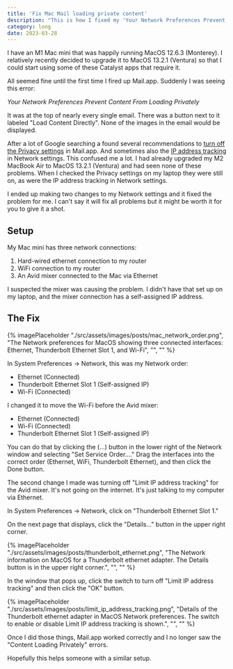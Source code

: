 ```yaml
---
title: 'Fix Mac Mail loading private content'
description: "This is how I fixed my 'Your Network Preferences Prevent Content From Loading Privately' error without disabling all of my privacy settings."
category: long
date: 2023-03-28
---
```


I have an M1 Mac mini that was happily running MacOS 12.6.3 (Monterey). I relatively recently decided to upgrade it to MacOS 13.2.1 (Ventura) so that I could start using some of these Catalyst apps that require it.

All seemed fine until the first time I fired up Mail.app. Suddenly I was seeing this error:

*Your Network Preferences Prevent Content From Loading Privately*

It was at the top of nearly every single email. There was a button next to it labeled "Load Content Directly". None of the images in the email would be displayed.

After a lot of Google searching a found several recommendations to [turn off the Privacy settings](https://support.intego.com/hc/en-us/articles/5995495186962-Mail-App-Displays-Your-Network-Preferences-Prevent-Content-From-Loading-Privately-Message-with-VPN-Enabled) in Mail.app. And sometimes also the [IP address tracking](https://www.howtoisolve.com/network-preferences-prevent-content-from-loading-privately-on-mail-app/) in Network settings. This confused me a lot. I had already upgraded my M2 MacBook Air to MacOS 13.2.1 (Ventura) and had seen none of these problems. When I checked the Privacy settings on my laptop they were still on, as were the IP address tracking in Network settings.

I ended up making two changes to my Network settings and it fixed the problem for me. I can't say it will fix all problems but it might be worth it for you to give it a shot.

## Setup

My Mac mini has three network connections:
1. Hard-wired ethernet connection to my router 
2. WiFi connection to my router
3. An Avid mixer connected to the Mac via Ethernet

I suspected the mixer was causing the problem. I didn't have that set up on my laptop, and the mixer connection has a self-assigned IP address.

## The Fix

{% imagePlaceholder "./src/assets/images/posts/mac_network_order.png", "The Network preferences for MacOS showing three connected interfaces: Ethernet, Thunderbolt Ethernet Slot 1, and Wi-Fi", "", "" %}

In System Preferences -> Network, this was my Network order:

- Ethernet (Connected)
- Thunderbolt Ethernet Slot 1 (Self-assigned IP)
- Wi-Fi (Connected)

I changed it to move the Wi-Fi before the Avid mixer:

- Ethernet (Connected)
- Wi-Fi (Connected)
- Thunderbolt Ethernet Slot 1 (Self-assigned IP)

You can do that by clicking the (...) button in the lower right of the Network window and selecting "Set Service Order...." Drag the interfaces into the correct order (Ethernet, WiFi, Thunderbolt Ethernet), and then click the Done button.

The second change I made was turning off "Limit IP address tracking" for the Avid mixer. It's not going on the internet. It's just talking to my computer via Ethernet.

In System Preferences -> Network, click on "Thunderbolt Ethernet Slot 1."

On the next page that displays, click the "Details..." button in the upper right corner.

{% imagePlaceholder "./src/assets/images/posts/thunderbolt_ethernet.png", "The Network information on MacOS for a Thunderbolt ethernet adapter. The Details button is in the upper right corner.", "", "" %}

In the window that pops up, click the switch to turn off "Limit IP address tracking" and then click the "OK" button.

{% imagePlaceholder "./src/assets/images/posts/limit_ip_address_tracking.png", "Details of the Thunderbolt ethernet adapter in MacOS Network preferences. The switch to enable or disable Limit IP address tracking is shown.", "", "" %}

Once I did those things, Mail.app worked correctly and I no longer saw the "Content Loading Privately" errors.

Hopefully this helps someone with a similar setup.